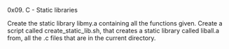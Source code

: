 0x09. C - Static libraries

Create the static library libmy.a containing all the functions given.
Create a script called create_static_lib.sh,
that creates a static library called liball.a from,
 all the .c files that are in the current directory.

